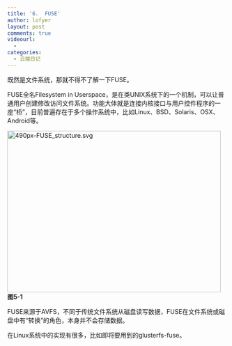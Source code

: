 ```yaml
---
title: '6.  FUSE'
author: lofyer
layout: post
comments: true
videourl:
  - 
categories:
  - 云端日记
---
```

既然是文件系统，那就不得不了解一下FUSE。

FUSE全名Filesystem in Userspace，是在类UNIX系统下的一个机制，可以让普通用户创建修改访问文件系统。功能大体就是连接内核接口与用户控件程序的一座“桥”，目前普遍存在于多个操作系统中，比如Linux、BSD、Solaris、OSX、Android等。

<a href="http://blog.lofyer.org/5-1-1-fuse/490px-fuse_structure-svg/" rel="attachment wp-att-2976"><img class="alignnone size-full wp-image-2976" alt="490px-FUSE_structure.svg" src="http://io.lofyer.org/uploads/490px-FUSE_structure.svg_.png" width="490" height="371" /></a>  
**图5-1**

FUSE来源于AVFS，不同于传统文件系统从磁盘读写数据，FUSE在文件系统或磁盘中有“转换”的角色，本身并不会存储数据。

在Linux系统中的实现有很多，比如即将要用到的glusterfs-fuse。